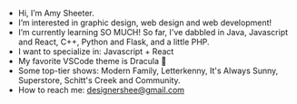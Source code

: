 - Hi, I’m Amy Sheeter.
- I’m interested in graphic design, web design and web development!
- I’m currently learning SO MUCH! So far, I've dabbled in Java, Javascript and React, C++, Python and Flask, and a little PHP.
- I want to specialize in: Javascript + React
- My favorite VSCode theme is Dracula 🧛
- Some top-tier shows: Modern Family, Letterkenny, It's Always Sunny, Superstore, Schitt's Creek and Community. 
- How to reach me: designershee@gmail.com



